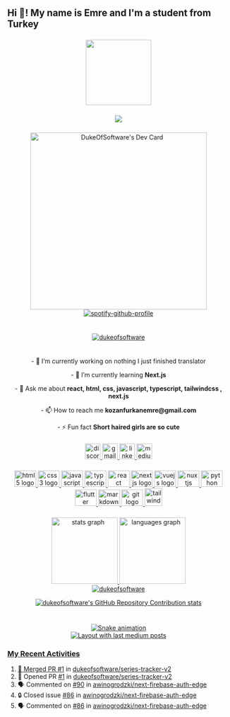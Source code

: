 <h2 align="left">Hi 👋! My name is Emre and I'm a student from Turkey</h2>

###

<div align="center">
  <img height="148" src="https://camo.githubusercontent.com/62da68eb62b1e5f175f7d1f0191dd89a653d7908feb22d37d4a0ab07365d6791/68747470733a2f2f6d656469612e67697068792e636f6d2f6d656469612f4d3967624264396e6244724f5475314d71782f67697068792e676966"  />
</div>

###

<div align="center">
  <img src="https://profile-counter.glitch.me/dukeofsoftware/count.svg?"  />
</div>

###

<div align="center">
<span><a href="https://app.daily.dev/DukeEmree" ><img src="https://api.daily.dev/devcards/5e69442afe6f481da3bd10e05cc8fdb1.png?r=8he" width="400" alt="DukeOfSoftware's Dev Card"/></a>
</span>
<span clear="none"><a href="https://github.com/kittinan/spotify-github-profile"><img src="https://spotify-github-profile.vercel.app/api/view?uid=5eky9n2669zmoqlgnkrs6fdra&amp;cover_image=true&amp;theme=default&amp;show_offline=false&amp;background_color=121212&amp;interchange=false" alt="spotify-github-profile"></a></span>

</div>

###

<div style="display:flex; ; justify-content:center;" align="center">
    <p align="center"> <a href="https://github.com/ryo-ma/github-profile-trophy"><img src="https://github-profile-trophy.vercel.app/?username=dukeofsoftware" alt="dukeofsoftware" /></a> </p>
</div>

###

<div align="center">
<p>
- 🔭 I’m currently working on nothing I just finished translator
  </p>
<p>
- 🌱 I’m currently learning <strong>Next.js</strong>
  </p>
<p>
  - 💬 Ask me about <strong>react, html, css, javascript, typescript, tailwindcss , next.js</strong>
  </p>
<p>
  - 📫 How to reach me <strong>kozanfurkanemre@gmail.com</strong>
  </p>
<p>
  - ⚡ Fun fact  <strong>Short haired girls are so cute</strong>
  </p>


</div>

###

<div align="center">
  <a href="https://discord.gg/n8tw6fVu" target="_blank">
    <img src="https://img.shields.io/static/v1?message=Discord&logo=discord&label=&color=7289DA&logoColor=white&labelColor=&style=for-the-badge" height="35" alt="discord logo"  />
  </a>
  <a href="kozanfurkanemre@gmail.com" target="_blank">
    <img src="https://img.shields.io/static/v1?message=Gmail&logo=gmail&label=&color=D14836&logoColor=white&labelColor=&style=for-the-badge" height="35" alt="gmail logo"  />
  </a>
  <a href="https://www.linkedin.com/in/furkan-emre-kozan/" target="_blank">
    <img src="https://img.shields.io/static/v1?message=LinkedIn&logo=linkedin&label=&color=0077B5&logoColor=white&labelColor=&style=for-the-badge" height="35" alt="linkedin logo"  />
  </a>
  <a href="https://medium.com/@kozanfurkanemre" target="_blank">
    <img src="https://img.shields.io/static/v1?message=Medium&logo=medium&label=&color=12100E&logoColor=white&labelColor=&style=for-the-badge" height="35" alt="medium logo"  />
  </a>
</div>

###

<div align="center">
<a href="https://www.w3.org/html/" target="_blank" rel="noreferrer">
  <img src="https://cdn.jsdelivr.net/gh/devicons/devicon/icons/html5/html5-original.svg" height="37" width="49" alt="html5 logo"  />
  </a>
 <a href="https://www.w3schools.com/css/" target="_blank" rel="noreferrer">
  <img src="https://cdn.jsdelivr.net/gh/devicons/devicon/icons/css3/css3-original.svg" height="37" width="49" alt="css3 logo"  />
    </a>
  <a href="https://developer.mozilla.org/en-US/docs/Web/JavaScript" target="_blank" rel="noreferrer">
  <img src="https://cdn.jsdelivr.net/gh/devicons/devicon/icons/javascript/javascript-original.svg" height="37" width="49" alt="javascript logo"  />
  </a>
   <a href="https://www.typescriptlang.org/" target="_blank" rel="noreferrer">
  <img src="https://cdn.jsdelivr.net/gh/devicons/devicon/icons/typescript/typescript-plain.svg" height="37" width="49" alt="typescript logo"  />
</a>
  <a href="https://react.dev/" target="_blank" rel="noreferrer">
  <img src="https://cdn.jsdelivr.net/gh/devicons/devicon/icons/react/react-original.svg" height="37" width="49" alt="react logo"  />
  </a>
    <a href="  https://nextjs.org/" target="_blank" rel="noreferrer">
  <img src="https://cdn.jsdelivr.net/gh/devicons/devicon/icons/nextjs/nextjs-original.svg" height="37" width="49" alt="nextjs logo"  />
  </a>
<a href="  https://vuejs.org/" target="_blank" rel="noreferrer">
  <img src="https://cdn.jsdelivr.net/gh/devicons/devicon/icons/vuejs/vuejs-original.svg" height="37" width="49" alt="vuejs logo"  />
  </a>
  <a href="https://nuxtjs.org/" target="_blank" rel="noreferrer">
  <img src="https://cdn.jsdelivr.net/gh/devicons/devicon/icons/nuxtjs/nuxtjs-original.svg" height="37" width="49" alt="nuxtjs logo"  />
  </a>
    <a href="  https://www.python.org/community/logos/" target="_blank" rel="noreferrer">
  <img src="https://cdn.jsdelivr.net/gh/devicons/devicon/icons/python/python-original.svg" height="37" width="49" alt="python logo"  />
  </a>
      <a href="  https://flutter.dev/" target="_blank" rel="noreferrer">
  <img src="https://cdn.jsdelivr.net/gh/devicons/devicon/icons/flutter/flutter-original.svg" height="37" width="49" alt="flutter logo"  />
  </a>
        <a href="  https://www.markdownguide.org/" target="_blank" rel="noreferrer">
  <img src="https://cdn.jsdelivr.net/gh/devicons/devicon/icons/markdown/markdown-original.svg" height="37" width="49" alt="markdown logo"  />
  </a>
 <a href="https://git-scm.com/" target="_blank" rel="noreferrer">
  <img src="https://cdn.jsdelivr.net/gh/devicons/devicon/icons/git/git-original.svg" height="37" width="49" alt="git logo"  />
</a>
<a href="https://tailwindcss.com/" target="_blank" rel="noreferrer"> <img src="https://www.vectorlogo.zone/logos/tailwindcss/tailwindcss-icon.svg" alt="tailwind" width="40" height="40"/>

</div>

###

###

<div align="center">
  <img src="https://github-readme-stats.vercel.app/api?username=dukeofsoftware&hide_title=false&hide_rank=false&show_icons=true&include_all_commits=true&count_private=true&disable_animations=false&theme=dracula&locale=en&hide_border=false&order=1" height="150" alt="stats graph"  />
  <img src="https://github-readme-stats.vercel.app/api/top-langs?username=dukeofsoftware&locale=en&hide_title=false&layout=compact&card_width=320&langs_count=5&theme=dracula&hide_border=false&order=2" height="150" alt="languages graph"  />
  
  <div align="center">
  
<img align="center" src="https://github-readme-streak-stats.herokuapp.com/?user=dukeofsoftware&" alt="dukeofsoftware" />
  
![dukeofsoftware's GitHub Repository Contribution stats](https://github-contributor-stats.vercel.app/api?username=dukeofsoftware)

</div>


</div>

###

<br clear="both">

<div align="center">
  <img src="https://raw.githubusercontent.com/dukeofsoftware/dukeofsoftware/output/snake.svg" alt="Snake animation" />

  </div
###


###

<div align="center">
  <img src="https://github-read-medium-git-main.pahlevikun.vercel.app/latest?limit=4&theme=dark&username=dukeemree" alt="Layout with last medium posts"  />
</div>

###
  
  
### My Recent Activities
  
<!--START_SECTION:activity-->
1. 🎉 Merged PR [#1](https://github.com/dukeofsoftware/series-tracker-v2/pull/1) in [dukeofsoftware/series-tracker-v2](https://github.com/dukeofsoftware/series-tracker-v2)
2. 💪 Opened PR [#1](https://github.com/dukeofsoftware/series-tracker-v2/pull/1) in [dukeofsoftware/series-tracker-v2](https://github.com/dukeofsoftware/series-tracker-v2)
3. 🗣 Commented on [#90](https://github.com/awinogrodzki/next-firebase-auth-edge/issues/90#issuecomment-1694696906) in [awinogrodzki/next-firebase-auth-edge](https://github.com/awinogrodzki/next-firebase-auth-edge)
4. 🔒 Closed issue [#86](https://github.com/awinogrodzki/next-firebase-auth-edge/issues/86) in [awinogrodzki/next-firebase-auth-edge](https://github.com/awinogrodzki/next-firebase-auth-edge)
5. 🗣 Commented on [#86](https://github.com/awinogrodzki/next-firebase-auth-edge/issues/86#issuecomment-1678706145) in [awinogrodzki/next-firebase-auth-edge](https://github.com/awinogrodzki/next-firebase-auth-edge)
<!--END_SECTION:activity-->

